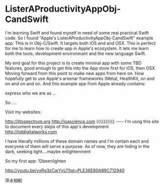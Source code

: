 ListerAProductivityAppObj-CandSwift
===================================

I'm learning Swift and found myself in need of some real practical Swift code. So I found "Apple's ListerAProductivityAppObj-CandSwift" example app. This is in Obj-C/Swift. It targets both iOS and and OSX. This is perfect for me to learn how to create app in Apple's ecosystem. It lets me learn both the tools, development environmant and the new language Swift.

My end goal for this project is to create minimal app with some TBD features, good enough to get this into the App store first for iOS, then OSX. Moving forward from this point to make new apps from here on. How hopefully get to use Apple's arsenar frameworks (Metal, HealthKit, on and on and on and on. And this example app from Apple already contains:





express who we are as ...


So ....

Visit my websites:

http://litospectrum.org
http://isascience.com        {{{{{{{{{{ ----   I'm usng this site to document every steps of this app's development
http://hddigitalworks.com


I have literally millions of these domain names and I'm certain each and everyone of them will serve a purpose. As of now, they are hiding in the dark, seeking light....maybe enlightenment

So my first app: 12beenlighten



http://youtu.be/yxRg3zCwYvU?list=PLE36E80A89C712940

萍水相較
